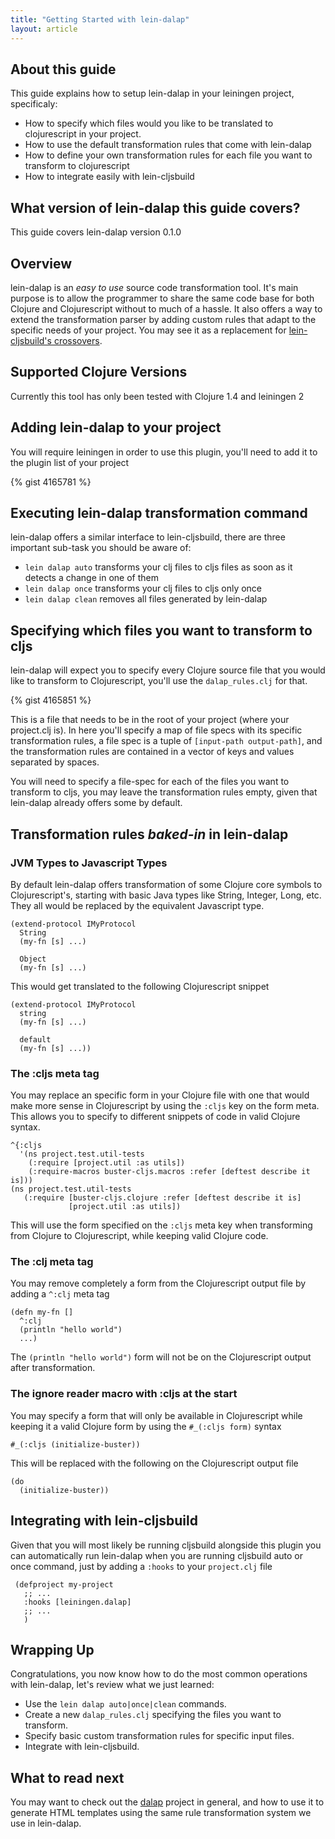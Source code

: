 ```yaml
---
title: "Getting Started with lein-dalap"
layout: article
---
```


## About this guide

This guide explains how to setup lein-dalap in your leiningen project,
specificaly:

* How to specify which files would you like to be translated to
  clojurescript in your project.
* How to use the default transformation rules that come with lein-dalap
* How to define your own transformation rules for each file you want to
  transform to clojurescript
* How to integrate easily with lein-cljsbuild

## What version of lein-dalap this guide covers?

This guide covers lein-dalap version 0.1.0

## Overview

lein-dalap is an _easy to use_ source code transformation tool. It's
main purpose is to allow the programmer to share the same code base
for both Clojure and Clojurescript without to much of a hassle. It
also offers a way to extend the transformation parser by adding custom
rules that adapt to the specific needs of your project. You may see it
as a replacement for [lein-cljsbuild's crossovers][cljsbuild_crossovers].

## Supported Clojure Versions

Currently this tool has only been tested with Clojure 1.4 and leiningen 2

## Adding lein-dalap to your project

You will require leiningen in order to use this plugin, you'll need
to add it to the plugin list of your project

{% gist 4165781 %}

## Executing lein-dalap transformation command

lein-dalap offers a similar interface to lein-cljsbuild, there are
three important sub-task you should be aware of:

* `lein dalap auto` transforms your clj files to cljs files as
   soon as it detects a change in one of them
* `lein dalap once`  transforms your clj files to cljs only once
* `lein dalap clean` removes all files generated by lein-dalap

## Specifying which files you want to transform to cljs

lein-dalap will expect you to specify every Clojure source file that
you would like to transform to Clojurescript, you'll use the
`dalap_rules.clj` for that.

{% gist 4165851 %}

This is a file that needs to be in the root of your project (where
your project.clj is). In here you'll specify a map of file specs with
its specific transformation rules, a file spec is a tuple of
`[input-path output-path]`, and the transformation rules are contained
in a vector of keys and values separated by spaces.

You will need to specify a file-spec for each of the files you want to
transform to cljs, you may leave the transformation rules empty, given
that lein-dalap already offers some by default.

## Transformation rules _baked-in_ in lein-dalap

### JVM Types to Javascript Types

By default lein-dalap offers transformation of some Clojure core
symbols to Clojurescript's, starting with basic Java types like
String, Integer, Long, etc. They all would be replaced by the
equivalent Javascript type.

    (extend-protocol IMyProtocol
      String
      (my-fn [s] ...)

      Object
      (my-fn [s] ...)

This would get translated to the following Clojurescript snippet

    (extend-protocol IMyProtocol
      string
      (my-fn [s] ...)

      default
      (my-fn [s] ...))

### The :cljs meta tag

You may replace an specific form in your Clojure file with one that
would make more sense in Clojurescript by using the `:cljs` key on the
form meta. This allows you to specify to different snippets of code in
valid Clojure syntax.

    ^{:cljs
      '(ns project.test.util-tests
        (:require [project.util :as utils])
        (:require-macros buster-cljs.macros :refer [deftest describe it is]))
    (ns project.test.util-tests
       (:require [buster-cljs.clojure :refer [deftest describe it is]
                 [project.util :as utils])

This will use the form specified on the `:cljs` meta key when transforming
from Clojure to Clojurescript, while keeping valid Clojure code.

### The :clj meta tag

You may remove completely a form from the Clojurescript output file by
adding a `^:clj` meta tag

    (defn my-fn []
      ^:clj
      (println "hello world")
      ...)

The `(println "hello world")` form will not be on the Clojurescript
output after transformation.

### The ignore reader macro with :cljs at the start

You may specify a form that will only be available in Clojurescript while
keeping it a valid Clojure form by using the `#_(:cljs form)` syntax

    #_(:cljs (initialize-buster))

This will be replaced with the following on the Clojurescript output file

    (do
      (initialize-buster))

## Integrating with lein-cljsbuild

Given that you will most likely be running cljsbuild alongside this plugin
you can automatically run lein-dalap when you are running cljsbuild auto or
once command, just by adding a `:hooks` to your `project.clj` file

     (defproject my-project
       ;; ...
       :hooks [leiningen.dalap]
       ;; ...
       )

## Wrapping Up

Congratulations, you now know how to do the most common operations
with lein-dalap, let's review what we just learned:

* Use the `lein dalap auto|once|clean` commands.
* Create a new `dalap_rules.clj` specifying the files you want to transform.
* Specify basic custom transformation rules for specific input files.
* Integrate with lein-cljsbuild.

## What to read next

You may want to check out the [dalap][dalap_url] project in general, and how to use
it to generate HTML templates using the same rule transformation system
we use in lein-dalap.

[cljsbuild_crossovers]: https://github.com/emezeske/lein-cljsbuild/blob/0.2.9/doc/CROSSOVERS.md
[dalap_url]: https://github.com/van-clj/dalap